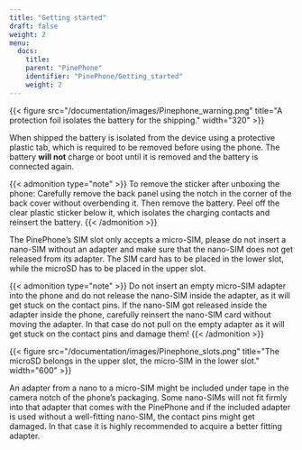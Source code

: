 ```yaml
---
title: "Getting started"
draft: false
weight: 2
menu:
  docs:
    title:
    parent: "PinePhone"
    identifier: "PinePhone/Getting_started"
    weight: 2
---
```


{{< figure src="/documentation/images/Pinephone_warning.png" title="A protection foil isolates the battery for the shipping." width="320" >}}

When shipped the battery is isolated from the device using a protective plastic tab, which is required to be removed before using the phone. The battery **will not** charge or boot until it is removed and the battery is connected again.

{{< admonition type="note" >}}
 To remove the sticker after unboxing the phone: Carefully remove the back panel using the notch in the corner of the back cover without overbending it. Then remove the battery. Peel off the clear plastic sticker below it, which isolates the charging contacts and reinsert the battery.
{{< /admonition >}}

The PinePhone’s SIM slot only accepts a micro-SIM, please do not insert a nano-SIM without an adapter and make sure that the nano-SIM does not get released from its adapter. The SIM card has to be placed in the lower slot, while the microSD has to be placed in the upper slot.

{{< admonition type="note" >}}
 Do not insert an empty micro-SIM adapter into the phone and do not release the nano-SIM inside the adapter, as it will get stuck on the contact pins. If the nano-SIM got released inside the adapter inside the phone, carefully reinsert the nano-SIM card without moving the adapter. In that case do not pull on the empty adapter as it will get stuck on the contact pins and damage them!
{{< /admonition >}}

{{< figure src="/documentation/images/Pinephone_slots.png" title="The microSD belongs in the upper slot, the micro-SIM in the lower slot." width="600" >}}

An adapter from a nano to a micro-SIM might be included under tape in the camera notch of the phone’s packaging. Some nano-SIMs will not fit firmly into that adapter that comes with the PinePhone and if the included adapter is used without a well-fitting nano-SIM, the contact pins might get damaged. In that case it is highly recommended to acquire a better fitting adapter.
